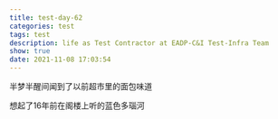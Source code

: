 ```yaml
---
title: test-day-62
categories: test
tags: test
description: life as Test Contractor at EADP-C&I Test-Infra Team
show: true
date: 2021-11-08 17:03:54
---
```


半梦半醒间闻到了以前超市里的面包味道

想起了16年前在阁楼上听的蓝色多瑙河

